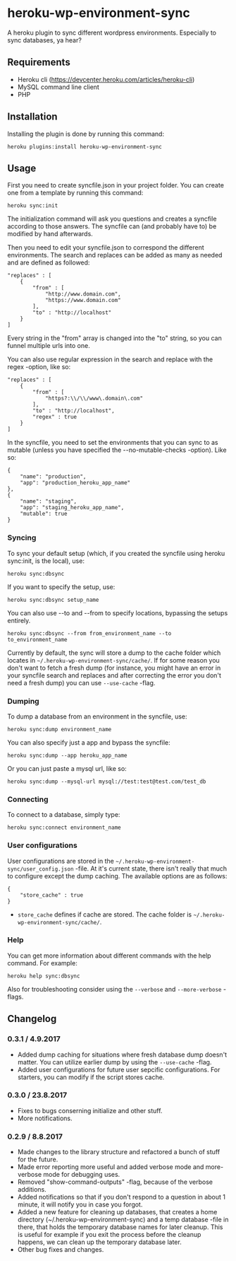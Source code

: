 # heroku-wp-environment-sync

A heroku plugin to sync different wordpress environments. Especially to sync databases, ya hear?

## Requirements

- Heroku cli (https://devcenter.heroku.com/articles/heroku-cli)
- MySQL command line client
- PHP

## Installation

Installing the plugin is done by running this command:
```
heroku plugins:install heroku-wp-environment-sync
```

## Usage

First you need to create syncfile.json in your project folder. You can create one from a template by running this command:
```
heroku sync:init
```

The initialization command will ask you questions and creates a syncfile according to those answers.
The syncfile can (and probably have to) be modified by hand afterwards.

Then you need to edit your syncfile.json to correspond the different environments.
The search and replaces can be added as many as needed and are defined as followed:
```
"replaces" : [
    {
        "from" : [
            "http://www.domain.com",
            "https://www.domain.com"
        ],
        "to" : "http://localhost"
    }
]
```

Every string in the "from" array is changed into the "to" string, so you can funnel multiple urls into one.

You can also use regular expression in the search and replace with the regex -option, like so:
```
"replaces" : [
    {
        "from" : [
            "https?:\\/\\/www\.domain\.com"
        ],
        "to" : "http://localhost",
        "regex" : true
    }
]
```

In the syncfile, you need to set the environments that you can sync to as mutable (unless you have specified the --no-mutable-checks -option).
Like so:
```
{
    "name": "production",
    "app": "production_heroku_app_name"
},
{
    "name": "staging",
    "app": "staging_heroku_app_name",
    "mutable": true
}
```

### Syncing

To sync your default setup (which, if you created the syncfile using heroku sync:init, is the local), use:
```
heroku sync:dbsync
```

If you want to specify the setup, use:
```
heroku sync:dbsync setup_name
```

You can also use --to and --from to specify locations, bypassing the setups entirely.
```
heroku sync:dbsync --from from_environment_name --to to_environment_name
```

Currently by default, the sync will store a dump to the cache folder which locates in ```~/.heroku-wp-environment-sync/cache/```.
If for some reason you don't want to fetch a fresh dump (for instance, you might have an error in your syncfile search and replaces and after correcting the error you don't need a fresh dump) you can use ```--use-cache``` -flag.

### Dumping

To dump a database from an environment in the syncfile, use:
```
heroku sync:dump environment_name
```

You can also specify just a app and bypass the syncfile:
```
heroku sync:dump --app heroku_app_name
```

Or you can just paste a mysql url, like so:
```
heroku sync:dump --mysql-url mysql://test:test@test.com/test_db
```

### Connecting

To connect to a database, simply type:
```
heroku sync:connect environment_name
```

### User configurations

User configurations are stored in the ```~/.heroku-wp-environment-sync/user_config.json``` -file.
At it's current state, there isn't really that much to configure except the dump caching.
The available options are as follows:
```
{
    "store_cache" : true
}
```

* ```store_cache``` defines if cache are stored. The cache folder is ```~/.heroku-wp-environment-sync/cache/```.

### Help

You can get more information about different commands with the help command.
For example:
```
heroku help sync:dbsync
```

Also for troubleshooting consider using the ```--verbose``` and ```--more-verbose``` -flags.

## Changelog
### 0.3.1 / 4.9.2017
* Added dump caching for situations where fresh database dump doesn't matter. You can utilize earlier dump by using the ```--use-cache``` -flag.
* Added user configurations for future user sepcific configurations. For starters, you can modify if the script stores cache.

### 0.3.0 / 23.8.2017
* Fixes to bugs conserning initialize and other stuff.
* More notifications.

### 0.2.9 / 8.8.2017
* Made changes to the library structure and refactored a bunch of stuff for the future.
* Made error reporting more useful and added verbose mode and more-verbose mode for debugging uses.
* Removed "show-command-outputs" -flag, because of the verbose additions.
* Added notifications so that if you don't respond to a question in about 1 minute, it will notify you in case you forgot.
* Added a new feature for cleaning up databases, that creates a home directory (~/.heroku-wp-environment-sync) and a temp database -file in there, that holds the temporary database names for later cleanup. This is useful for example if you exit the process before the cleanup happens, we can clean up the temporary database later.
* Other bug fixes and changes.